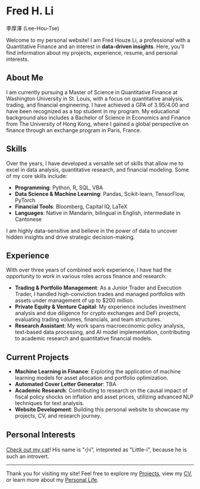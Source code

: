 # **Fred H. Li**  
李厚澤 (Lee-Hou-Tse)

Welcome to my personal website! I am Fred Houze Li, a professional with a Quantitative Finance and an interest in **data-driven insights**. Here, you'll find information about my projects, experience, resume, and personal interests.

## About Me

I am currently pursuing a Master of Science in Quantitative Finance at Washington University in St. Louis, with a focus on quantitative analysis, trading, and financial engineering. I have achieved a GPA of 3.95/4.00 and have been recognized as a top student in my program. My educational background also includes a Bachelor of Science in Economics and Finance from The University of Hong Kong, where I gained a global perspective on finance through an exchange program in Paris, France.

## Skills

Over the years, I have developed a versatile set of skills that allow me to excel in data analysis, quantitative research, and financial modeling. Some of my core skills include:

- **Programming**: Python, R, SQL, VBA
- **Data Science & Machine Learning**: Pandas, Scikit-learn, TensorFlow, PyTorch
- **Financial Tools**: Bloomberg, Capital IQ, LaTeX
- **Languages**: Native in Mandarin, bilingual in English, intermediate in Cantonese

I am highly data-sensitive and believe in the power of data to uncover hidden insights and drive strategic decision-making.

## Experience

With over three years of combined work experience, I have had the opportunity to work in various roles across finance and research:

- **Trading & Portfolio Management**: As a Junior Trader and Execution Trader, I handled high-conviction trades and managed portfolios with assets under management of up to $200 million.
- **Private Equity & Venture Capital**: My experience includes investment analysis and due diligence for crypto exchanges and DeFi projects, evaluating trading volumes, financials, and team structures.
- **Research Assistant**: My work spans macroeconomic policy analysis, text-based data processing, and AI model implementation, contributing to academic research and quantitative financial models.

## Current Projects

- **Machine Learning in Finance**: Exploring the application of machine learning models for asset allocation and portfolio optimization.
- **Automated Cover Letter Generator**: TBA
- **Academic Research**: Contributing to research on the causal impact of fiscal policy shocks on inflation and asset prices, utilizing advanced NLP techniques for text analysis.
- **Website Development**: Building this personal website to showcase my projects, CV, and research journey.

## Personal Interests

[Check out my cat](personal.md)! His name is "小i", intepreted as "Little-i", because he is such an introvert.

---

Thank you for visiting my site! Feel free to explore my [Projects](projects.md), view my [CV](cv.md), or learn more about my [Personal Life](personal.md).
